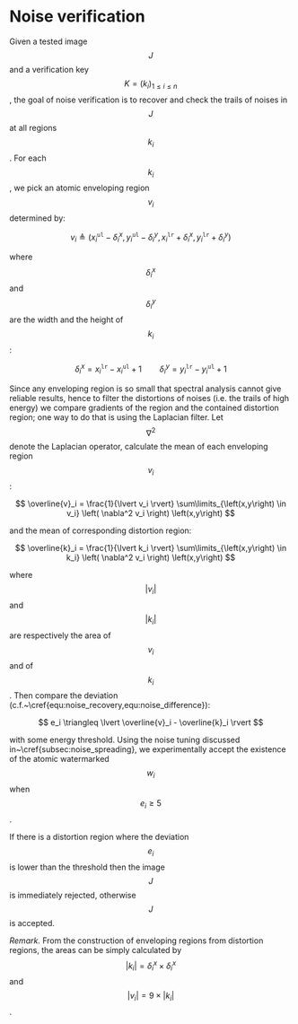 # Noise verification

Given a tested image $$J$$ and a verification key $$K = \left(k_i\right)_{1 \leq i \leq n}$$, the goal of noise verification is to recover and check the trails of noises in $$J$$ at all regions $$k_i$$. For each $$k_i$$, we pick an atomic enveloping region $$v_i$$ determined by:

$$
v_i \triangleq \left(x^{\mathtt{ul}}_i - \delta^{x}_{i}, y^{\mathtt{ul}}_{i} - \delta^{y}_i ,x^{\mathtt{lr}}_i + \delta^{x}_{i}, y^{\mathtt{lr}}_{i} + \delta^{y}_{i}\right)
$$

where $$\delta^{x}_{i}$$ and $$\delta^{y}_{i}$$ are the width and the height of $$k_i$$:

$$
\delta^{x}_{i} = x^{\mathtt{lr}}_i - x^{\mathtt{ul}}_i + 1 \qquad \delta^{y}_{i} = y^{\mathtt{lr}}_i - y^{\mathtt{ul}}_i + 1
$$

Since any enveloping region is so small that spectral analysis cannot give reliable results, hence to filter the distortions of noises (i.e. the trails of high energy) we compare gradients of the region and the contained distortion region; one way to do that is using the Laplacian filter. Let $$\nabla^2$$ denote the Laplacian operator, calculate the mean of each enveloping region $$v_i$$:

$$
\overline{v}_i = \frac{1}{\lvert v_i \rvert} \sum\limits_{\left(x,y\right) \in v_i} \left( \nabla^2 v_i \right) \left(x,y\right)
$$

and the mean of corresponding distortion region:

$$
    \overline{k}_i = \frac{1}{\lvert k_i \rvert} \sum\limits_{\left(x,y\right) \in k_i} \left( \nabla^2 v_i \right) \left(x,y\right)
$$

where $$\lvert v_i \rvert$$ and $$\lvert k_i \rvert$$ are respectively the area of $$v_i$$ and of $$k_i$$. Then compare the deviation (c.f.~\cref{equ:noise_recovery,equ:noise_difference}):

$$
    e_i \triangleq \lvert \overline{v}_i - \overline{k}_i \rvert
$$

with some energy threshold. Using the noise tuning discussed in~\cref{subsec:noise_spreading}, we experimentally accept the existence of the atomic watermarked $$w_i$$ when $$e_i \geq 5$$.

If there is a distortion region where the deviation $$e_i$$ is lower than the threshold then the image $$J$$ is immediately rejected, otherwise $$J$$ is accepted.

_Remark._ From the construction of enveloping regions from distortion regions, the areas can be simply calculated by $$\lvert k_i \rvert = \delta^{x}_{i} \times \delta^{x}_{i}$$ and $$\lvert v_i \rvert = 9 \times \lvert k_i \rvert$$.